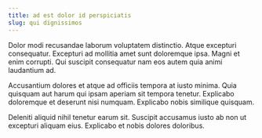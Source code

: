 ```yaml
---
title: ad est dolor id perspiciatis
slug: qui dignissimos
---
```


Dolor modi recusandae laborum voluptatem distinctio. Atque excepturi consequatur. Excepturi ad mollitia amet sunt doloremque ipsa. Magni et enim corrupti. Qui suscipit consequatur nam eos autem quia animi laudantium ad.

Accusantium dolores et atque ad officiis tempora at iusto minima. Quia quisquam aut harum qui ipsam aperiam sit tempora tenetur. Explicabo doloremque et deserunt nisi numquam. Explicabo nobis similique quisquam.

Deleniti aliquid nihil tenetur earum sit. Suscipit accusamus iusto ab non ut excepturi aliquam eius. Explicabo et nobis dolores doloribus.
